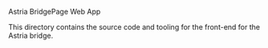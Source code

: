 Astria BridgePage Web App

This directory contains the source code and tooling for the front-end for
the Astria bridge.
